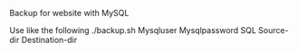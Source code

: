 Backup for website with MySQL

Use like the following
./backup.sh Mysqluser Mysqlpassword SQL Source-dir Destination-dir
